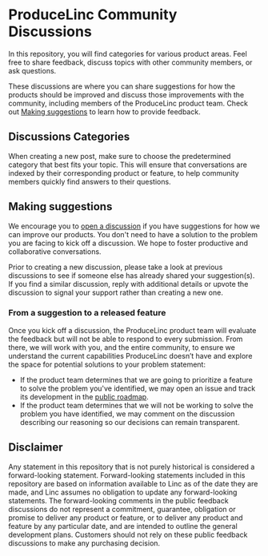 # ProduceLinc Community Discussions

In this repository, you will find categories for various product areas. Feel free to share feedback, discuss topics with other community members, or ask questions.

These discussions are where you can share suggestions for how the products should be improved and discuss those improvements with the community, including members of the ProduceLinc product team. Check out [Making suggestions](#making-suggestions) to learn how to provide feedback.

## Discussions Categories

When creating a new post, make sure to choose the predetermined category that best fits your topic. This will ensure that conversations are indexed by their corresponding product or feature, to help community members quickly find answers to their questions.

## Making suggestions

We encourage you to [open a discussion](https://github.com/orgs/ProduceLinc-Community/discussions) if you have suggestions for how we can improve our products. You don't need to have a solution to the problem you are facing to kick off a discussion. We hope to foster productive and collaborative conversations.

Prior to creating a new discussion, please take a look at previous discussions to see if someone else has already shared your suggestion(s). If you find a similar discussion, reply with additional details or upvote the discussion to signal your support rather than creating a new one.

### From a suggestion to a released feature

Once you kick off a discussion, the ProduceLinc product team will evaluate the feedback but will not be able to respond to every submission. From there, we will work with you, and the entire community, to ensure we understand the current capabilities ProduceLinc doesn’t have and explore the space for potential solutions to your problem statement:

- If the product team determines that we are going to prioritize a feature to solve the problem you've identified, we may open an issue and track its development in the [public roadmap](https://github.com/orgs/ProduceLinc-Community/projects/3).
- If the product team determines that we will not be working to solve the problem you have identified, we may comment on the discussion describing our reasoning so our decisions can remain transparent.

## Disclaimer

Any statement in this repository that is not purely historical is considered a forward-looking statement. Forward-looking statements included in this repository are based on information available to Linc as of the date they are made, and Linc assumes no obligation to update any forward-looking statements. The forward-looking comments in the public feedback discussions do not represent a commitment, guarantee, obligation or promise to deliver any product or feature, or to deliver any product and feature by any particular date, and are intended to outline the general development plans. Customers should not rely on these public feedback discussions to make any purchasing decision.
